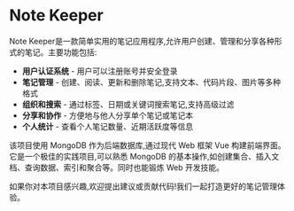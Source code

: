# Note Keeper

Note Keeper是一款简单实用的笔记应用程序,允许用户创建、管理和分享各种形式的笔记。主要功能包括:

- **用户认证系统** - 用户可以注册账号并安全登录
- **笔记管理** - 创建、阅读、更新和删除笔记,支持文本、代码片段、图片等多种格式
- **组织和搜索** - 通过标签、日期或关键词搜索笔记,支持高级过滤
- **分享和协作** - 方便地与他人分享单个笔记或笔记本
- **个人统计** - 查看个人笔记数量、近期活跃度等信息

该项目使用 MongoDB 作为后端数据库,通过现代 Web 框架 Vue 构建前端界面。它是一个极佳的实践项目,可以熟悉 MongoDB 的基本操作,如创建集合、插入文档、查询数据、索引和聚合等。同时也能锻炼 Web 开发技能。

如果你对本项目感兴趣,欢迎提出建议或贡献代码!我们一起打造更好的笔记管理体验。
